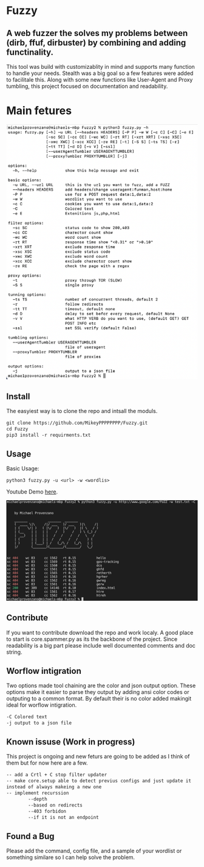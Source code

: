 # Fuzzy

## A web fuzzer the solves my problems between (dirb, ffuf, dirbuster) by combining and adding functinality. 



This tool was build with customizablity in mind and supports many function to handle your needs. Stealth was a big goal so a few features were added to facilitale this. Along with some new functions like User-Agent and Proxy tumbling, this project focused on documentation and readability.

# Main fetures
![alt text](https://github.com/MikeyPPPPPPPP/Fuzzy/blob/main/options.png)

## Install

The easyiest way is to clone the repo and intsall the moduls.

```
git clone https://github.com/MikeyPPPPPPPP/Fuzzy.git
cd Fuzzy
pip3 install -r requirments.txt
```
## Usage

Basic Usage:
```
python3 fuzzy.py -u <url> -w <wordlis>
```

Youtube Demo <a href="https://www.youtube.com/watch?v=khkfAbuy5E8&t=580s&ab_channel=MichaelProvenzano">here</a>.


![alt text](https://github.com/MikeyPPPPPPPP/Fuzzy/blob/main/ran.png)

## Contribute 

If you want to contribute download the repo and work localy. A good place to start is core.spammer.py as its the backbone of the project. Since readability is a big part please include well documented comments and doc string.

## Worflow intigration

Two options made tool chaining are the color and json output option. These options make it easier to parse they output by adding ansi color codes or outputing to a common format. By default their is no color added makingit ideal for worflow intigration.
```
-C Colored text
-j output to a json file
```

## Known issuse (Work in progress)

This project is ongoing and new feturs are going to be added as I think of them but for now here are a few.

```
-- add a Crtl + C stop filter updater
-- make core.setup able to detect previus configs and just update it instead of always makeing a new one
-- implement recurssion
        --depth
        --based on redirects 
        --403 forbidon
        --if it is not an endpoint
```
## Found a Bug

Please add the command, config file, and a sample of your wordlist or something similare so I can help solve the problem. 


